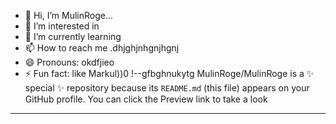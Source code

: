 - 👋 Hi, I’m MulinRoge...
- 👀 I’m interested in 
- 🌱 I’m currently learning
- 📫 How to reach me .dhjghjnhgnjhgnj
- 😄 Pronouns: okdfjieo
- ⚡ Fun fact: like Markul))0
!--gfbghnukytg
MulinRoge/MulinRoge is a ✨ special ✨ repository because its `README.md` (this file) appears on your GitHub profile.
You can click the Preview link to take a look 
---
